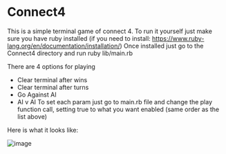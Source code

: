 # Connect4
This is a simple terminal game of connect 4. To run it yourself just make sure you have ruby installed (if you need to install: https://www.ruby-lang.org/en/documentation/installation/)
Once installed just go to the Connect4 directory and run ruby lib/main.rb

There are 4 options for playing
  - Clear terminal after wins
  - Clear terminal after turns
  - Go Against AI
  - AI v AI
To set each param just go to main.rb file and change the play function call, setting true to what you want enabled (same order as the list above)


Here is what it looks like:


![image](https://github.com/SirKriSftw/Connect4/assets/60492952/baa47f1e-974e-48eb-a142-d3f5084a38d5)
